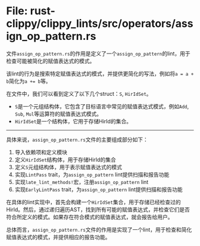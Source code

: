 # File: rust-clippy/clippy_lints/src/operators/assign_op_pattern.rs

文件`assign_op_pattern.rs`的作用是定义了一个`assign_op_pattern`的lint，用于检查可能被简化的赋值表达式的模式。

该lint的行为是搜索特定赋值表达式的模式，并提供更简化的写法，例如将`a = a + b`简化为`a += b`等。

在文件中，我们可以看到定义了以下几个struct：`S`, `HirIdSet`。

- `S`是一个元组结构体，它包含了目标语言中常见的赋值表达式模式，例如`Add`, `Sub`, `Mul`等运算符的赋值表达式模式。
- `HirIdSet`是一个结构体，它用于存储HirId的集合。

-----------
具体来说，`assign_op_pattern.rs`文件的主要组成部分如下：

1. 导入依赖项和定义模块
2. 定义`HirIdSet`结构体，用于存储HirId的集合
3. 定义`S`元组结构体，用于表示赋值表达式的模式
4. 实现`LintPass` trait，为`assign_op_pattern` lint提供扫描和报告功能
5. 实现`late_lint_methods!`宏，注册`assign_op_pattern` lint
6. 实现`EarlyLintPass` trait，为`assign_op_pattern` lint提供扫描和报告功能

在具体的lint实现中，首先会构建一个`HirIdSet`集合，用于存储已经检查过的HirId。然后，通过递归遍历AST，找到所有可能的赋值表达式，并检查它们是否符合所定义的模式。如果存在符合模式的赋值表达式，就会报告给用户。

总体而言，`assign_op_pattern.rs`文件的作用是实现了一个lint，用于检查和简化赋值表达式的模式，并提供相应的报告功能。

